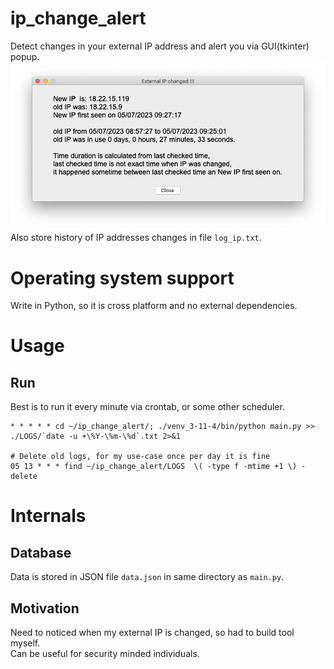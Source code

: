 # ip_change_alert
Detect changes in your external IP address and alert you via GUI(tkinter) popup.
![IP change alert GUI screenshot](screenshot_gui.png)
Also store history of IP addresses changes in file `log_ip.txt`.

# Operating system support
Write in Python, so it is cross platform and no external dependencies. 

# Usage

## Run
Best is to run it every minute via crontab, or some other scheduler. 

```
* * * * * cd ~/ip_change_alert/; ./venv_3-11-4/bin/python main.py >> ./LOGS/`date -u +\%Y-\%m-\%d`.txt 2>&1

# Delete old logs, for my use-case once per day it is fine
05 13 * * * find ~/ip_change_alert/LOGS  \( -type f -mtime +1 \) -delete
```

# Internals

## Database
Data is stored in JSON file `data.json` in same directory as `main.py`.

## Motivation
Need to noticed when my external IP is changed, so had to build tool myself.  
Can be useful for security minded individuals.

